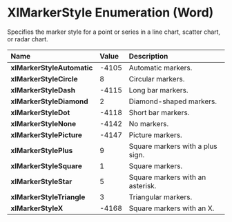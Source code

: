 
# XlMarkerStyle Enumeration (Word)

Specifies the marker style for a point or series in a line chart, scatter chart, or radar chart.



|**Name**|**Value**|**Description**|
|:-----|:-----|:-----|
|**xlMarkerStyleAutomatic**|-4105|Automatic markers.|
|**xlMarkerStyleCircle**|8|Circular markers.|
|**xlMarkerStyleDash**|-4115|Long bar markers.|
|**xlMarkerStyleDiamond**|2|Diamond-shaped markers.|
|**xlMarkerStyleDot**|-4118|Short bar markers.|
|**xlMarkerStyleNone**|-4142|No markers.|
|**xlMarkerStylePicture**|-4147|Picture markers.|
|**xlMarkerStylePlus**|9|Square markers with a plus sign.|
|**xlMarkerStyleSquare**|1|Square markers.|
|**xlMarkerStyleStar**|5|Square markers with an asterisk.|
|**xlMarkerStyleTriangle**|3|Triangular markers.|
|**xlMarkerStyleX**|-4168|Square markers with an X.|
